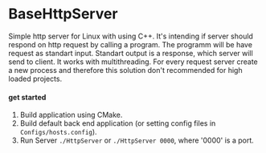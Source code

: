 # BaseHttpServer
Simple http server for Linux with using C++. It's intending if server should respond on http request by calling a program. The programm will be have request as standart input. Standart output is a response, which server will send to client. 
It works with multithreading. For every request server create a new process and therefore this solution don't recommended for high loaded projects.

#### get started
1. Build application using CMake.
2. Build default back end application (or setting config files in `Configs/hosts.config`).
3. Run Server `./HttpServer` or `./HttpServer 0000`, where '0000' is a port.
